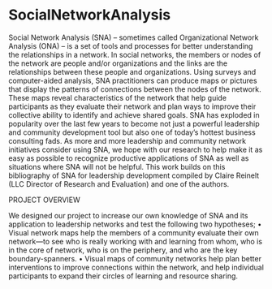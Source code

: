 # SocialNetworkAnalysis


Social Network Analysis (SNA) – sometimes called Organizational Network Analysis (ONA) – is a set of
tools and processes for better understanding the relationships in a network. In social networks, the members
or nodes of the network are people and/or organizations and the links are the relationships between
these people and organizations. Using surveys and computer-aided analysis, SNA practitioners can
produce maps or pictures that display the patterns of connections between the nodes of the network. These
maps reveal characteristics of the network that help guide participants as they evaluate their network and
plan ways to improve their collective ability to identify and achieve shared goals.
SNA has exploded in popularity over the last few years to become not just a powerful leadership and
community development tool but also one of today’s hottest business consulting fads. As more and more
leadership and community network initiatives consider using SNA, we hope with our research to help make
it as easy as possible to recognize productive applications of SNA as well as situations where SNA will not
be helpful. This work builds on this bibliography of SNA for leadership development compiled by Claire
Reinelt (LLC Director of Research and Evaluation) and one of the authors.

PROJECT  OVERVIEW

We designed our project to increase our own knowledge of SNA and its application to leadership
networks and test the following two hypotheses;
• Visual network maps help the members of a community evaluate their own network—to see who is
really working with and learning from whom, who is in the core of network, who is on the
periphery, and who are the key boundary-spanners.
• Visual maps of community networks help plan better interventions to improve connections
within the network, and help individual participants to expand their circles of learning and
resource sharing.

